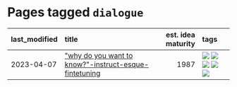 # Pages tagged `dialogue`

|last_modified|title|est. idea maturity|tags
|:---|:---|---:|:---|
|2023-04-07|["why do you want to know?"-instruct-esque-fintetuning](../whydoyouwantoknow.md)|1987|[![](https://img.shields.io/badge/tag-aiethics-b59164)](../tags/aiethics.md) [![](https://img.shields.io/badge/tag-alignment-4d5a4)](../tags/alignment.md) [![](https://img.shields.io/badge/tag-dialogue-2b1224)](../tags/dialogue.md) [![](https://img.shields.io/badge/tag-models-97a75e)](../tags/models.md) [![](https://img.shields.io/badge/tag-wip-12eec5)](../tags/wip.md)|